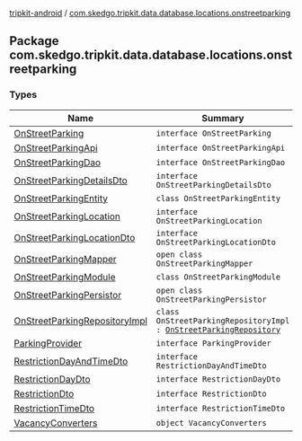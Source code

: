 [tripkit-android](../index.md) / [com.skedgo.tripkit.data.database.locations.onstreetparking](./index.md)

## Package com.skedgo.tripkit.data.database.locations.onstreetparking

### Types

| Name | Summary |
|---|---|
| [OnStreetParking](-on-street-parking/index.md) | `interface OnStreetParking` |
| [OnStreetParkingApi](-on-street-parking-api/index.md) | `interface OnStreetParkingApi` |
| [OnStreetParkingDao](-on-street-parking-dao/index.md) | `interface OnStreetParkingDao` |
| [OnStreetParkingDetailsDto](-on-street-parking-details-dto/index.md) | `interface OnStreetParkingDetailsDto` |
| [OnStreetParkingEntity](-on-street-parking-entity/index.md) | `class OnStreetParkingEntity` |
| [OnStreetParkingLocation](-on-street-parking-location/index.md) | `interface OnStreetParkingLocation` |
| [OnStreetParkingLocationDto](-on-street-parking-location-dto/index.md) | `interface OnStreetParkingLocationDto` |
| [OnStreetParkingMapper](-on-street-parking-mapper/index.md) | `open class OnStreetParkingMapper` |
| [OnStreetParkingModule](-on-street-parking-module/index.md) | `class OnStreetParkingModule` |
| [OnStreetParkingPersistor](-on-street-parking-persistor/index.md) | `open class OnStreetParkingPersistor` |
| [OnStreetParkingRepositoryImpl](-on-street-parking-repository-impl/index.md) | `class OnStreetParkingRepositoryImpl : `[`OnStreetParkingRepository`](../com.skedgo.tripkit.parkingspots/-on-street-parking-repository/index.md) |
| [ParkingProvider](-parking-provider/index.md) | `interface ParkingProvider` |
| [RestrictionDayAndTimeDto](-restriction-day-and-time-dto/index.md) | `interface RestrictionDayAndTimeDto` |
| [RestrictionDayDto](-restriction-day-dto/index.md) | `interface RestrictionDayDto` |
| [RestrictionDto](-restriction-dto/index.md) | `interface RestrictionDto` |
| [RestrictionTimeDto](-restriction-time-dto/index.md) | `interface RestrictionTimeDto` |
| [VacancyConverters](-vacancy-converters/index.md) | `object VacancyConverters` |
